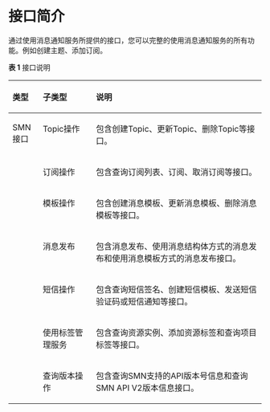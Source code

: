 # 接口简介<a name="ZH-CN_TOPIC_0130580613"></a>

通过使用消息通知服务所提供的接口，您可以完整的使用消息通知服务的所有功能。例如创建主题、添加订阅。

**表 1**  接口说明

<a name="table5876102613294"></a>
<table><thead align="left"><tr id="row3878122616298"><th class="cellrowborder" valign="top" width="12%" id="mcps1.2.4.1.1"><p id="p487811268290"><a name="p487811268290"></a><a name="p487811268290"></a><strong id="b1251874443714"><a name="b1251874443714"></a><a name="b1251874443714"></a>类型</strong></p>
</th>
<th class="cellrowborder" valign="top" width="21%" id="mcps1.2.4.1.2"><p id="p68781126182914"><a name="p68781126182914"></a><a name="p68781126182914"></a><strong id="b125201844173712"><a name="b125201844173712"></a><a name="b125201844173712"></a>子类型</strong></p>
</th>
<th class="cellrowborder" valign="top" width="67%" id="mcps1.2.4.1.3"><p id="p158781726112914"><a name="p158781726112914"></a><a name="p158781726112914"></a><strong id="b15203449370"><a name="b15203449370"></a><a name="b15203449370"></a>说明</strong></p>
</th>
</tr>
</thead>
<tbody><tr id="row148781026122919"><td class="cellrowborder" rowspan="7" valign="top" width="12%" headers="mcps1.2.4.1.1 "><p id="p16878726162916"><a name="p16878726162916"></a><a name="p16878726162916"></a>SMN接口</p>
<p id="p5149742205914"><a name="p5149742205914"></a><a name="p5149742205914"></a></p>
<p id="p7998337162013"><a name="p7998337162013"></a><a name="p7998337162013"></a></p>
<p id="p12998123752011"><a name="p12998123752011"></a><a name="p12998123752011"></a></p>
<p id="p799813742010"><a name="p799813742010"></a><a name="p799813742010"></a></p>
<p id="p14998153782015"><a name="p14998153782015"></a><a name="p14998153782015"></a></p>
<p id="p16998173718203"><a name="p16998173718203"></a><a name="p16998173718203"></a></p>
<p id="p5848174117209"><a name="p5848174117209"></a><a name="p5848174117209"></a></p>
</td>
<td class="cellrowborder" valign="top" width="21%" headers="mcps1.2.4.1.2 "><p id="p14287143404415"><a name="p14287143404415"></a><a name="p14287143404415"></a>Topic操作</p>
</td>
<td class="cellrowborder" valign="top" width="67%" headers="mcps1.2.4.1.3 "><p id="p56591328178"><a name="p56591328178"></a><a name="p56591328178"></a>包含创建Topic、更新Topic、删除Topic等接口。</p>
</td>
</tr>
<tr id="row1987820263297"><td class="cellrowborder" valign="top" headers="mcps1.2.4.1.1 "><p id="p8939172693215"><a name="p8939172693215"></a><a name="p8939172693215"></a>订阅操作</p>
</td>
<td class="cellrowborder" valign="top" headers="mcps1.2.4.1.2 "><p id="p86434284717"><a name="p86434284717"></a><a name="p86434284717"></a>包含查询订阅列表、订阅、取消订阅等接口。</p>
</td>
</tr>
<tr id="row87746166614"><td class="cellrowborder" valign="top" headers="mcps1.2.4.1.1 "><p id="p197741716567"><a name="p197741716567"></a><a name="p197741716567"></a>模板操作</p>
</td>
<td class="cellrowborder" valign="top" headers="mcps1.2.4.1.2 "><p id="p1477491610610"><a name="p1477491610610"></a><a name="p1477491610610"></a>包含创建消息模板、更新消息模板、删除消息模板等接口。</p>
</td>
</tr>
<tr id="row816313459617"><td class="cellrowborder" valign="top" headers="mcps1.2.4.1.1 "><p id="p1216317451267"><a name="p1216317451267"></a><a name="p1216317451267"></a>消息发布</p>
</td>
<td class="cellrowborder" valign="top" headers="mcps1.2.4.1.2 "><p id="p18775185318516"><a name="p18775185318516"></a><a name="p18775185318516"></a>包含消息发布、使用消息结构体方式的消息发布和使用消息模板方式的消息发布接口。</p>
</td>
</tr>
<tr id="row132213492619"><td class="cellrowborder" valign="top" headers="mcps1.2.4.1.1 "><p id="p1722949363"><a name="p1722949363"></a><a name="p1722949363"></a>短信操作</p>
</td>
<td class="cellrowborder" valign="top" headers="mcps1.2.4.1.2 "><p id="p15221849464"><a name="p15221849464"></a><a name="p15221849464"></a>包含查询短信签名、创建短信模板、发送短信验证码或短信通知等接口。</p>
</td>
</tr>
<tr id="row9878726192911"><td class="cellrowborder" valign="top" headers="mcps1.2.4.1.1 "><p id="p16101194212247"><a name="p16101194212247"></a><a name="p16101194212247"></a>使用标签管理服务</p>
</td>
<td class="cellrowborder" valign="top" headers="mcps1.2.4.1.2 "><p id="p14101184217244"><a name="p14101184217244"></a><a name="p14101184217244"></a>包含查询资源实例、添加资源标签和查询项目标签等接口。</p>
</td>
</tr>
<tr id="row128488411202"><td class="cellrowborder" valign="top" headers="mcps1.2.4.1.1 "><p id="p83642497201"><a name="p83642497201"></a><a name="p83642497201"></a>查询版本操作</p>
</td>
<td class="cellrowborder" valign="top" headers="mcps1.2.4.1.2 "><p id="p1638084912207"><a name="p1638084912207"></a><a name="p1638084912207"></a>包含查询SMN支持的API版本号信息和查询SMN API V2版本信息接口。</p>
</td>
</tr>
</tbody>
</table>

